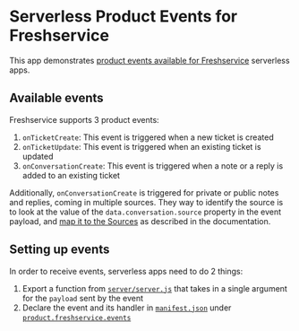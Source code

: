 # Serverless Product Events for Freshservice

This app demonstrates [product events available for Freshservice](https://developers.freshservice.com/docs/product-events/) serverless apps.

## Available events

Freshservice supports 3 product events:

1. `onTicketCreate`: This event is triggered when a new ticket is created
2. `onTicketUpdate`: This event is triggered when an existing ticket is updated
3. `onConversationCreate`: This event is triggered when a note or a reply is added to an existing ticket

Additionally, `onConversationCreate` is triggered for private or public notes and replies, coming in multiple sources. They way to identify the source is to look at the value of the `data.conversation.source` property in the event payload, and [map it to the Sources](server/server.js#L1-L14) as described in the documentation.

## Setting up events

In order to receive events, serverless apps need to do 2 things:

1. Export a function from [`server/server.js`](server/server.js) that takes in a single argument for the `payload` sent by the event
2. Declare the event and its handler in [`manifest.json`](manifest.json) under [`product.freshservice.events`](manifest.json#L3-L17)

